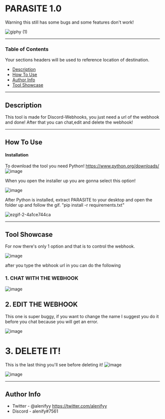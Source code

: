 # PARASITE 1.0
Warning this still has some bugs and some features don't work!

![giphy (1)](https://user-images.githubusercontent.com/101457345/159496095-ea10346b-be2a-4e6e-88a3-6f62215f0d3d.gif)

---

### Table of Contents
Your sections headers will be used to reference location of destination.

- [Description](#description)
- [How To Use](#how-to-use)
- [Author Info](#author-info)
- [Tool Showcase](#tool-showcase)


---

## Description

This tool is made for Discord-Webhooks, you just need a url of the webhook and done! After that you can chat,edit and delete the webhook!




---

## How To Use

#### Installation
To download the tool you need Python!
https://www.python.org/downloads/
![image](https://user-images.githubusercontent.com/101457345/159497276-325e8a14-3dca-42a9-a242-114743caad87.png) 

When you open the installer up you are gonna select this option!

![image](https://user-images.githubusercontent.com/101457345/159497829-43d0ee76-23a4-42da-af78-b9acf01ae19f.png)

After Python is installed, extract PARASITE to your desktop and open the folder up and follow the gif. "pip install -r requirements.txt"

![ezgif-2-4a1ce744ca](https://user-images.githubusercontent.com/101457345/159503295-96499354-8e46-4e83-9625-995e8ee572ad.gif)


---

## Tool Showcase
For now there's only 1 option and that is to control the webhook.

![image](https://user-images.githubusercontent.com/101457345/159508979-f6935e2d-bbc0-4ab1-85e0-8e130d8748e0.png)

after you type the wbhook url in you can do the following
### 1. CHAT WITH THE WEBHOOK

![image](https://user-images.githubusercontent.com/101457345/159509502-6becbe57-724f-4223-9c76-fa19057c2936.png)


## 2. EDIT THE WEBHOOK
This one is super buggy, if you want to change the name I suggest you do it before you chat because you will get an error.

![image](https://user-images.githubusercontent.com/101457345/159509859-5d687c44-2309-4b8b-b225-014a08ee50e7.png)




# 3. DELETE IT!
This is the last thing you'll see before deleting it!
![image](https://user-images.githubusercontent.com/101457345/159510589-e3e7a2d5-d30f-466a-97e3-a4d00e70f1cc.png)

![image](https://user-images.githubusercontent.com/101457345/159511434-7aa10636-5411-4f9b-9aa8-aa9ba702e211.png)

---


## Author Info

- Twitter - @alenifyy https://twitter.com/alenifyy
- Discord - alenify#7561
